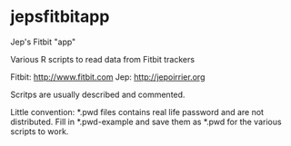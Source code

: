 jepsfitbitapp
=============

Jep's Fitbit "app"

Various R scripts to read data from Fitbit trackers

Fitbit: http://www.fitbit.com
Jep: http://jepoirrier.org

Scritps are usually described and commented.

Little convention: *.pwd files contains real life password and are not distributed.
Fill in *.pwd-example and save them as *.pwd for the various scripts to work.